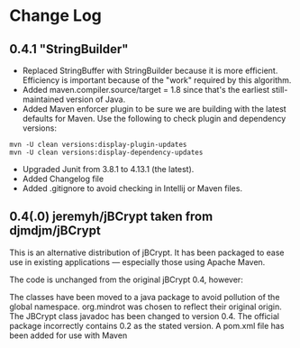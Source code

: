 # Change Log

## 0.4.1 "StringBuilder"
 - Replaced StringBuffer with StringBuilder because it is more efficient.
 Efficiency is important because of the "work" required by this algorithm.
 - Added maven.compiler.source/target = 1.8 since that's the earliest still-maintained version of Java.
 - Added Maven enforcer plugin to be sure we are building with the latest defaults for Maven.
 Use the following to check plugin and dependency versions:
 ```text
mvn -U clean versions:display-plugin-updates
mvn -U clean versions:display-dependency-updates
```
 - Upgraded Junit from 3.8.1 to 4.13.1 (the latest).
 - Added Changelog file
 - Added .gitignore to avoid checking in Intellij or Maven files.

## 0.4(.0) jeremyh/jBCrypt taken from djmdjm/jBCrypt

This is an alternative distribution of jBCrypt. It has been packaged to ease use in existing applications — especially those using Apache Maven.

The code is unchanged from the original jBCrypt 0.4, however:

The classes have been moved to a java package to avoid pollution of the global namespace. org.mindrot was chosen to reflect their original origin.
The JBCrypt class javadoc has been changed to version 0.4. The official package incorrectly contains 0.2 as the stated version.
A pom.xml file has been added for use with Maven